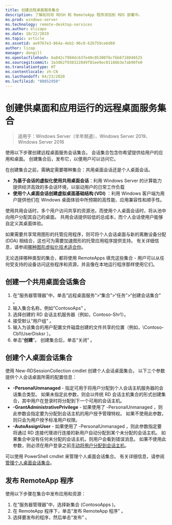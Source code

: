 ```yaml
---
title: 创建远程桌面服务集合
description: 了解如何将 RDSH 和 RemoteApp 程序添加到 RDS 部署中。
ms.prod: windows-server
ms.technology: remote-desktop-services
ms.author: elizapo
ms.date: 10/22/2019
ms.topic: article
ms.assetid: ae9767e3-864a-4eb2-96c0-626759ce6d60
author: lizap
manager: dongill
ms.openlocfilehash: 6a842c7984dc63fe40c05300f6cfbb6718846525
ms.sourcegitcommit: 3a3d62f938322849f81ee9ec01186b3e7ab90fe0
ms.translationtype: HT
ms.contentlocale: zh-CN
ms.lasthandoff: 04/23/2020
ms.locfileid: "80852950"
---
```

# <a name="create-a-remote-desktop-services-collection-for-desktops-and-apps-to-run"></a>创建供桌面和应用运行的远程桌面服务集合

>适用于：Windows Server（半年频道）、Windows Server 2019、Windows Server 2016

使用以下步骤创建远程桌面服务会话集合。 会话集合包含你希望提供给用户的应用和桌面。 创建集合后，发布它，以便用户可以访问它。

在创建集合之前，需确定需要哪种集合：共用桌面会话还是个人桌面会话。 

- **为基于会话的虚拟化使用共用桌面会话**：利用 Windows Server 的计算能力提供经济高效的多会话环境，以驱动用户的日常工作负载
- **使用个人桌面会话创建虚拟桌面基础结构 (VDI)** ：利用 Windows 客户端为用户提供他们在 Windows 桌面体验中所预期的高性能、应用兼容性和顺手性。
 
使用共用会话时，多个用户访问共享的资源池，而使用个人桌面会话时，将从池中向用户分配其自己的桌面。 共用会话提供较低的总成本，而个人会话使用户能够自定义其桌面体验。

如果需要共享常用图形的托管应用程序，则可将个人会话桌面与新的离散设备分配 (DDA) 相结合，这也可为需要加速图形的托管应用程序提供支持。 有关详细信息，请参阅[哪种图形虚拟化技术适合你](rds-graphics-virtualization.md)。


无论选择哪种类型的集合，都将使用 RemoteApps 填充这些集合 - 用户可以从任何受支持的设备访问这些程序和资源，并且像在本地运行程序那样使用它们。

## <a name="create-a-pooled-desktop-session-collection"></a>创建一个共用桌面会话集合

1.  在“服务器管理器”中，单击“远程桌面服务”>“集合”>“任务”>“创建会话集合”  。  
2.  输入集合名称，例如“ContosoAps”  。  
3.  选择创建的 RD 会话主机服务器（例如，Contoso-Shr1）。  
4.  接受默认“用户组”  。  
5.  输入为该集合的用户配置文件磁盘创建的文件共享的位置（例如，\Contoso-Cb1\UserDisksr  ）。   
6.  单击“**创建**”。 创建集合后，单击“关闭”  。  


## <a name="create-a-personal-desktop-session-collection"></a>创建个人桌面会话集合

使用 New-RDSessionCollection cmdlet 创建个人会话桌面集合。 以下三个参数提供个人会话桌面所需的配置信息：

- **-PersonalUnmanaged** - 指定可用于将用户分配到个人会话主机服务器的会话集合类型。 如果未指定此参数，则会以传统 RD 会话主机集合的形式创建集合，其中用户在登录时将分配到下一个可用的会话主机。
- **-GrantAdministrativePrivilege** - 如果使用了 -PersonalUnmanaged  ，则此参数会指定要为分配到会话主机的用户授予管理特权。 如果不使用此参数，则只会为用户授予标准用户权限。
- **-AutoAssignUser** - 如果使用了 -PersonalUnmanaged  ，则此参数指定要将通过 RD 连接代理进行连接的新用户自动分配到某个未分配的会话主机。 如果集合中没有任何未分配的会话主机，则用户会看到错误消息。 如果不使用此参数，则必须在用户登录之前[手动将用户分配到会话主机](rds-manage-personal-collection.md#manually-assign-a-user-to-a-personal-session-host)。

可以使用 PowerShell cmdlet 来管理个人桌面会话集合。 有关详细信息，请参阅[管理个人桌面会话集合](rds-manage-personal-collection.md)。

## <a name="publish-remoteapp-programs"></a>发布 RemoteApp 程序
使用以下步骤在集合中发布应用和资源：

1.  在“服务器管理器”中，选择新集合 (ContosoApps  )。  
2.  在 RemoteApp 程序下，单击“发布 RemoteApp 程序”  。  
3. 选择要发布的程序，然后单击“发布”  。  
